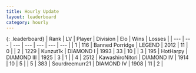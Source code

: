 ```yaml
---
title: Hourly Update
layout: leaderboard
category: hourly
---
```


{: .leaderboard}
| Rank | LV | Player | Division | Elo | Wins | Losses |
| --- | --- | --- | --- | --- | --- | --- |
| <span data-change="0">1</span> | 116 | <span title="ID: 659170">Banned Porridge</span> | LEGEND | <span data-change="0">2012</span> | <span data-change="0">11</span> | <span data-change="0">0</span> |
| <span data-change="0">2</span> | 1229 | <span title="ID: 392407">Kunzut1k</span> | DIAMOND I | <span data-change="12">1993</span> | <span data-change="4">33</span> | <span data-change="1">10</span> |
| <span data-change="0">3</span> | 195 | <span title="ID: 623829">HotHarpy</span> | DIAMOND III | <span data-change="0">1925</span> | <span data-change="0">3</span> | <span data-change="0">1</span> |
| <span data-change="1">4</span> | 2512 | <span title="ID: 164871">KawashiroNitori</span> | DIAMOND IV | <span data-change="0">1914</span> | <span data-change="0">10</span> | <span data-change="0">5</span> |
| <span data-change="1">5</span> | 383 | <span title="ID: 633686">Sourdreemurr21</span> | DIAMOND IV | <span data-change="0">1908</span> | <span data-change="0">11</span> | <span data-change="0">2</span> |
